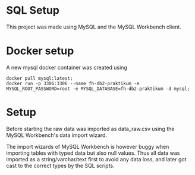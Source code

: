 # SQL Setup
This project was made using MySQL and the MySQL Workbench client.

# Docker setup
A new mysql docker container was created using

```
docker pull mysql:latest;
docker run -p 3306:3306 --name fh-db2-praktikum -e MYSQL_ROOT_PASSWORD=root -e MYSQL_DATABASE=fh-db2-praktikum -d mysql;
```

# Setup
Before starting the raw data was imported as data_raw.csv using the MySQL Workbench's data import wizard.

The import wizards of MySQL Workbench is however buggy when importing tables with typed data but also null values.
Thus all data was imported as a string/varchar/text first to avoid any data loss, and later got cast to the correct types 
by the SQL scripts. 
 